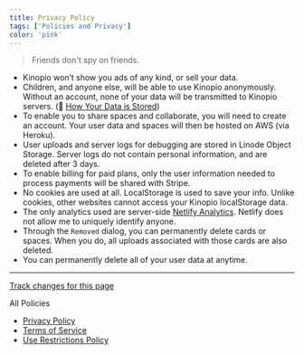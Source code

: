 ```yaml
---
title: Privacy Policy
tags: ['Policies and Privacy']
color: 'pink'
---
```


> Friends don't spy on friends.

- Kinopio won’t show you ads of any kind, or sell your data.
- Children, and anyone else, will be able to use Kinopio anonymously. Without an account, none of your data will be transmitted to Kinopio servers. (👀 [How Your Data is Stored](/posts/how-your-data-is-stored/))
- To enable you to share spaces and collaborate, you will need to create an account. Your user data and spaces will then be hosted on AWS (via Heroku).
- User uploads and server logs for debugging are stored in Linode Object Storage. Server logs do not contain personal information, and are deleted after 3 days.
- To enable billing for paid plans, only the user information needed to process payments will be shared with Stripe.
- No cookies are used at all. LocalStorage is used to save your info. Unlike cookies, other websites cannot access your Kinopio localStorage data.
- The only analytics used are server-side [Netlify Analytics](https://www.netlify.com/products/analytics/). Netlify does not allow me to uniquely identify anyone.
- Through the `Removed` dialog, you can permanently delete cards or spaces. When you do, all uploads associated with those cards are also deleted.
- You can permanently delete all of your user data at anytime.

---

[Track changes for this page](https://github.com/kinopio-club/kinopio-help/blob/master/posts/privacy-policy.md)

All Policies
- [Privacy Policy](/posts/privacy-policy/)
- [Terms of Service](/posts/terms-of-service/)
- [Use Restrictions Policy](/posts/use-restrictions-policy/)
